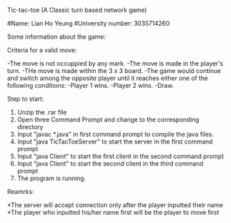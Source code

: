 Tic-tac-toe (A Classic turn based network game)

#Name: Lian Ho Yeung
#University number: 3035714260

Some information about the game:

Criteria for a valid move:

-The move is not occuppied by any mark.
-The move is made in the player's turn.
-THe move is made within the 3 x 3 board.
-The game would continue and switch among the opposite player until it reaches either one of the following conditions:
-Player 1 wins.
-Player 2 wins.
-Draw.

Step to start:
1. Unzip the .rar file
2. Open three Command Prompt and change to the corresponding directory
3. Input "javac *.java" in first command prompt to compile the java files.
4. Input "java TicTacToeServer" to start the server in the first command prompt
5. Input "java Client" to start the first client in the second command prompt
6. Input "java Client" to start the second client in the third command prompt
7. The program is running.

Reamrks:

*The server will accept connection only after the player inputted their name
*The player who inputted his/her name first will be the player to move first
